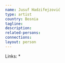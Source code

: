 ```yaml
---
name: Jusuf Hadzifejzović
type: artist
country: Bosnia
tagline:
description:
related-persons: 
connections:
layout: person
---
```

Links:
*
